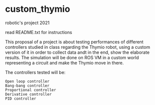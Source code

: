 # custom_thymio
robotic's project 2021

read README.txt for instructions

This proposal of a project is about testing performances of different controllers studied in class regarding the Thymio robot, using a custom version of it in order to collect data andt in the end, show the elaborate results. The simulation will be done on ROS VM in a custom world representing a circuit and make the Thymio move in there.

The controllers tested will be:

    Open loop controller 
    Bang-bang controller
    Proportional controller 
    Derivative controller 
    PID controller 
